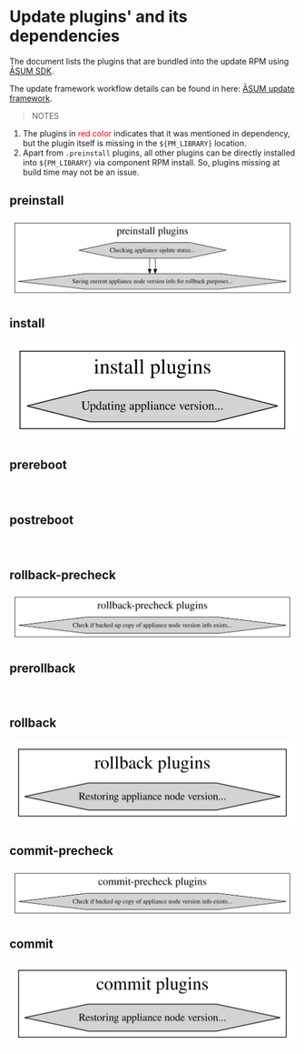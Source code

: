 # Update plugins' and its dependencies

The document lists the plugins that are bundled into the update RPM using [ĀSUM SDK](../../sdk/README.md).

The update framework workflow details can be found in here: [ĀSUM update framework](../../README.md).

> NOTES

1. The plugins in <font color=red>red color</font> indicates that it was mentioned in dependency, but the plugin itself is missing in the `${PM_LIBRARY}` location.
2. Apart from `.preinstall` plugins, all other plugins can be directly installed into `${PM_LIBRARY}` via component RPM install. So, plugins missing at build time may not be an issue.

## preinstall

![preinstall](./imgs/preinstall.svg)

## install

![install](./imgs/install.svg)

## prereboot

![prereboot](./imgs/prereboot.svg)

## postreboot

![postreboot](./imgs/postreboot.svg)

## rollback-precheck

![rollback-precheck](./imgs/rollback-precheck.svg)

## prerollback

![prerollback](./imgs/prerollback.svg)

## rollback

![rollback](./imgs/rollback.svg)

## commit-precheck

![commit-precheck](./imgs/commit-precheck.svg)

## commit

![commit](./imgs/commit.svg)
